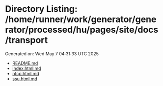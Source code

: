 # Directory Listing: /home/runner/work/generator/generator/processed/hu/pages/site/docs/transport
Generated on: Wed May  7 04:31:33 UTC 2025

- [README.md](README.md)
- [index.html.md](index.html.md)
- [ntcp.html.md](ntcp.html.md)
- [ssu.html.md](ssu.html.md)
